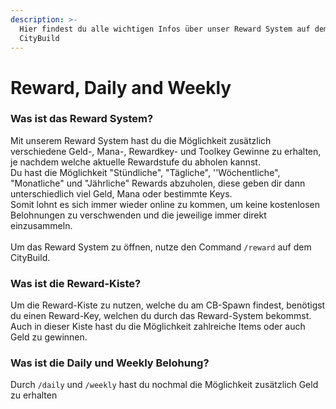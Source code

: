 ```yaml
---
description: >-
  Hier findest du alle wichtigen Infos über unser Reward System auf dem
  CityBuild
---
```


# Reward, Daily and Weekly

### Was ist das Reward System?

Mit unserem Reward System hast du die Möglichkeit zusätzlich verschiedene Geld-, Mana-, Rewardkey- und Toolkey Gewinne zu erhalten, je nachdem welche aktuelle Rewardstufe du abholen kannst. \
Du hast die Möglichkeit "Stündliche", "Tägliche", ''Wöchentliche", "Monatliche" und "Jährliche" Rewards abzuholen, diese geben dir dann unterschiedlich viel Geld, Mana oder bestimmte Keys. \
Somit lohnt es sich immer wieder online zu kommen, um keine kostenlosen Belohnungen zu verschwenden und die jeweilige immer direkt einzusammeln.\
\
Um das Reward System zu öffnen, nutze den Command `/reward` auf dem CityBuild.

### Was ist die Reward-Kiste?

Um die Reward-Kiste zu nutzen, welche du am CB-Spawn findest, benötigst du einen Reward-Key, welchen du durch das Reward-System bekommst. Auch in dieser Kiste hast du die Möglichkeit zahlreiche Items oder auch Geld zu gewinnen.

### Was ist die Daily und Weekly Belohung?

Durch `/daily` und `/weekly` hast du nochmal die Möglichkeit zusätzlich Geld zu erhalten&#x20;
